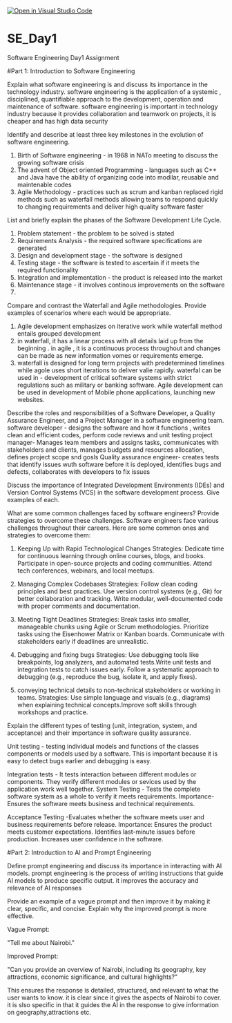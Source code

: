 [![Open in Visual Studio Code](https://classroom.github.com/assets/open-in-vscode-2e0aaae1b6195c2367325f4f02e2d04e9abb55f0b24a779b69b11b9e10269abc.svg)](https://classroom.github.com/online_ide?assignment_repo_id=18387819&assignment_repo_type=AssignmentRepo)
# SE_Day1
Software Engineering Day1 Assignment

#Part 1: Introduction to Software Engineering

Explain what software engineering is and discuss its importance in the technology industry.
software engineering is the application of a systemic , disciplined, quantifiable approach to the development, operation and maintenance of software. 
software engineering is important in technology industry because it provides collaboration and teamwork on projects, it is cheaper and has high data security 

Identify and describe at least three key milestones in the evolution of software engineering.
1. Birth of Software engineering - in 1968 in NATo meeting to discuss the growing software crisis
2. The advent of Object oriented Programming - languages such as C++ and Java have the ability of organizing code into modilar, reusable and maintenable codes
3. Agile Methodology - practices such as scrum and kanban replaced rigid methods such as waterfall methods allowing teams to respond quickly to changing requirements and deliver high quality software faster


List and briefly explain the phases of the Software Development Life Cycle.
1. Problem statement - the problem to be solved is stated
2. Requirements Analysis - the required software specifications are generated
3. Design and development stage - the software is designed
4. Testing stage - the software is tested to ascertain if it meets the required functionality
5. Integration and implementation - the product is released into the market
6. Maintenance stage - it involves continous improvements on the software
7. 
Compare and contrast the Waterfall and Agile methodologies. Provide examples of scenarios where each would be appropriate.
1. Agile development emphasizes on iterative work while waterfall method entails grouped development
2. in waterfall, it has a linear process with all details laid up from the beginning . in agile , it is a continuous process throughout and changes can be made as new information vomes or requirements emerge.
3. waterfall is designed for long term projects with predetermined timelines while agole uses short iterations to deliver valie rapidly.
 waterfal can be used in - development of critical software systems with strict regulations such as military or banking software.
Agile development can be used in development of Mobile phone applications, launching new websites.


Describe the roles and responsibilities of a Software Developer, a Quality Assurance Engineer, and a Project Manager in a software engineering team.
software developer - designs the software and how it functions , writes clean and efficient codes, perform code reviews and unit testing 
project manager- Manages team members and assigns tasks, communicates with stakeholders and clients, manages budgets and resources allocation, defines project scope snd gosls
Quality assurance engineer- creates tests that identify issues wuth software before it is deployed, identifies bugs and defects, collaborates with developers to fix issues

Discuss the importance of Integrated Development Environments (IDEs) and Version Control Systems (VCS) in the software development process. Give examples of each.


What are some common challenges faced by software engineers? Provide strategies to overcome these challenges.
Software engineers face various challenges throughout their careers. Here are some common ones and strategies to overcome them:

1. Keeping Up with Rapid Technological Changes
Strategies:
Dedicate time for continuous learning through online courses, blogs, and books.
Participate in open-source projects and coding communities.
Attend tech conferences, webinars, and local meetups.
2. Managing Complex Codebases
Strategies:
Follow clean coding principles and best practices.
Use version control systems (e.g., Git) for better collaboration and tracking.
Write modular, well-documented code with proper comments and documentation.
3. Meeting Tight Deadlines
Strategies:
Break tasks into smaller, manageable chunks using Agile or Scrum methodologies.
Prioritize tasks using the Eisenhower Matrix or Kanban boards.
Communicate with stakeholders early if deadlines are unrealistic.
4. Debugging and fixing bugs
Strategies:
Use debugging tools like breakpoints, log analyzers, and automated tests.Write unit tests and integration tests to catch issues early.
Follow a systematic approach to debugging (e.g., reproduce the bug, isolate it, and apply fixes).

5. conveying technical details to non-technical stakeholders or working in teams.
Strategies:
Use simple language and visuals (e.g., diagrams) when explaining technical concepts.Improve soft skills through workshops and practice.


Explain the different types of testing (unit, integration, system, and acceptance) and their importance in software quality assurance.

Unit testing - testing individual models and functions of the classes components or models used by a software. This is important because it is easy to detect bugs earlier and debugging is easy.

Integration tests - It tests interaction between different modules or components. They verify different modules or sevices used by the application work well together. 
System Testing - Tests the complete software system as a whole to verify it meets requirements.
Importance-Ensures the software meets business and technical requirements.

Acceptance Testing -Evaluates whether the software meets user and business requirements before release.
Importance:
Ensures the product meets customer expectations.
Identifies last-minute issues before production.
Increases user confidence in the software.

#Part 2: Introduction to AI and Prompt Engineering


Define prompt engineering and discuss its importance in interacting with AI models.
prompt engineering is the process of writing instructions that guide AI models to produce specific output.
it improves the accuracy and relevance of AI responses

Provide an example of a vague prompt and then improve it by making it clear, specific, and concise. Explain why the improved prompt is more effective.

Vague Prompt:

"Tell me about Nairobi."

Improved Prompt:

"Can you provide an overview of Nairobi, including its geography, key attractions, economic significance, and cultural highlights?"

This ensures the response is detailed, structured, and relevant to what the user wants to know. it is clear since it gives the aspects of Nairobi to cover. it is slso specific in that it guides the AI in the response to give information on geography,attractions etc. 

